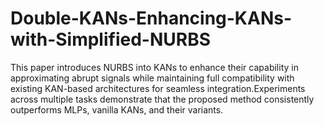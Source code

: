 # Double-KANs-Enhancing-KANs-with-Simplified-NURBS
This paper introduces NURBS into KANs to enhance their capability in approximating abrupt signals while maintaining full compatibility with existing KAN-based architectures for seamless integration.Experiments across multiple tasks demonstrate that the proposed method consistently outperforms MLPs, vanilla KANs, and their variants.
